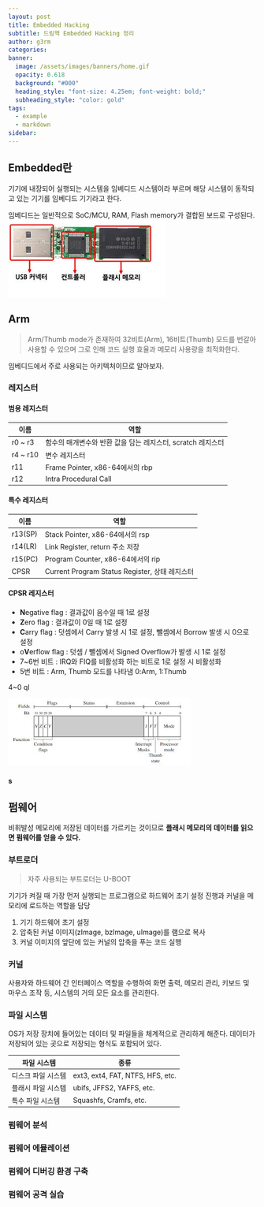 ```yaml
---
layout: post
title: Embedded Hacking
subtitle: 드림핵 Embedded Hacking 정리
author: g3rm
categories: 
banner:
  image: /assets/images/banners/home.gif
  opacity: 0.618
  background: "#000"
  heading_style: "font-size: 4.25em; font-weight: bold;"
  subheading_style: "color: gold"
tags:
  - example
  - markdown
sidebar:
---
```


## Embedded란
기기에 내장되어 실행되는 시스템을 임베디드 시스템이라 부르며 해당 시스템이 동작되고 있는 기기를 임베디드 기기라고 한다.

임베디드는 일반적으로 SoC/MCU, RAM, Flash memory가 결합된 보드로 구성된다.
![](/assets/images/posts/2025-05-19-Embedded-Hacking/7ed3273bb8981e3e3ede0a4a17b602b2_MD5.jpeg)

## Arm
> Arm/Thumb mode가 존재하여 32비트(Arm), 16비트(Thumb) 모드를 번갈아 사용할 수 있으며 그로 인해 코드 실행 효율과 메모리 사용량을 최적화한다.

임베디드에서 주로 사용되는 아키텍처이므로 알아보자.

### 레지스터
#### 범용 레지스터

| **이름**   | **역할**                                |
| -------- | ------------------------------------- |
| r0 ~ r3  | 함수의 매개변수와 반환 값을 담는 레지스터, scratch 레지스터 |
| r4 ~ r10 | 변수 레지스터                               |
| r11      | Frame Pointer, x86-64에서의 rbp          |
| r12      | Intra Procedural Call                 |

#### 특수 레지스터

|**이름**|**역할**|
|---|---|
|r13(SP)|Stack Pointer, x86-64에서의 rsp|
|r14(LR)|Link Register, return 주소 저장|
|r15(PC)|Program Counter, x86-64에서의 rip|
|CPSR|Current Program Status Register, 상태 레지스터|

#### CPSR 레지스터

- **N**egative flag : 결과값이 음수일 때 1로 설정
- **Z**ero flag : 결과값이 0일 때 1로 설정
- **C**arry flag : 덧셈에서 Carry 발생 시 1로 설정, 뺄셈에서 Borrow 발생 시 0으로 설정
- o**V**erflow flag : 덧셈 / 뺄셈에서 Signed Overflow가 발생 시 1로 설정
- 7~6번 비트 : IRQ와 FIQ를 비활성화 하는 비트로 1로 설정 시 비활성화
- 5번 비트 : Arm, Thumb 모드를 나타냄 0:Arm, 1:Thumb

4~0 ql

![](/assets/images/posts/2025-05-19-Embedded-Hacking/0f1ada733c4607b94f95cd729fc62fc7_MD5.jpeg)


#### s


## 펌웨어
비휘발성 메모리에 저장된 데이터를 가르키는 것이므로 **플래시 메모리의 데이터를 읽으면 펌웨어를 얻을 수 있다.**

### 부트로더
> 자주 사용되는 부트로더는 U-BOOT

기기가 켜질 때 가장 먼저 실행되는 프로그램으로 하드웨어 초기 설정 진행과 커널을 메모리에 로드하는 역할을 담당

1. 기기 하드웨어 초기 설정
2. 압축된 커널 이미지(zImage, bzImage, uImage)를 램으로 복사
3. 커널 이미지의 앞단에 있는 커널의 압축을 푸는 코드 실행

### 커널
사용자와 하드웨어 간 인터페이스 역할을 수행하여 화면 출력, 메모리 관리, 키보드 및 마우스 조작 등, 시스템의 거의 모든 요소를 관리한다.

### 파일 시스템
OS가 저장 장치에 들어있는 데이터 및 파일들을 체계적으로 관리하게 해준다.
데이터가 저장되어 있는 곳으로 저장되는 형식도 포함되어 있다.

| 파일 시스템     | 종류                               |
| ---------- | -------------------------------- |
| 디스크 파일 시스템 | ext3, ext4, FAT, NTFS, HFS, etc. |
| 플래시 파일 시스템 | ubifs, JFFS2, YAFFS, etc.        |
| 특수 파일 시스템  | Squashfs, Cramfs, etc.           |

### 펌웨어 분석

### 펌웨어 에뮬레이션

### 펌웨어 디버깅 환경 구축

### 펌웨어 공격 실습